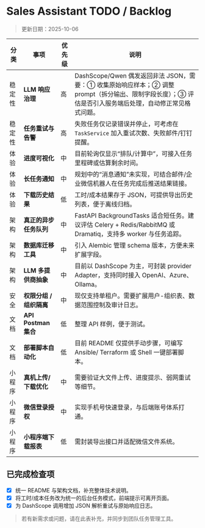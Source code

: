 # Sales Assistant TODO / Backlog

> 更新日期：2025-10-06

| 分类 | 事项 | 优先级 | 说明 |
| --- | --- | --- | --- |
| 稳定性 | **LLM 响应治理** | 高 | DashScope/Qwen 偶发返回非法 JSON，需要：① 收集原始响应样本；② 调整 prompt（拆分输出、限制字段长度）；③ 评估是否引入服务端后处理，自动修正常见格式问题。 |
| 稳定性 | **任务重试与告警** | 高 | 失败任务仅记录错误并停止，可考虑在 `TaskService` 加入重试次数、失败邮件/钉钉提醒。 |
| 体验 | **进度可视化** | 中 | 目前轮询仅显示“排队/计算中”，可接入任务里程碑或估算剩余时间。 |
| 体验 | **长任务通知** | 中 | 规划中的“消息通知”未实现，可结合邮件/企业微信机器人在任务完成后推送结果链接。 |
| 体验 | **下载历史结果** | 低 | 工时/成本结果存于 JSON，可提供导出历史列表，便于离线归档。 |
| 架构 | **真正的异步任务队列** | 中 | FastAPI BackgroundTasks 适合短任务。建议评估 Celery + Redis/RabbitMQ 或 Dramatiq，支持多 worker 与任务追踪。 |
| 架构 | **数据库迁移工具** | 中 | 引入 Alembic 管理 schema 版本，方便未来扩展字段。 |
| 架构 | **LLM 多提供商抽象** | 中 | 目前以 DashScope 为主，可封装 provider Adapter，支持同时接入 OpenAI、Azure、Ollama。 |
| 安全 | **权限分组 / 组织隔离** | 中 | 现仅支持单租户。需要扩展用户-组织表、数据范围控制及审计日志。 |
| 文档 | **API Postman 集合** | 低 | 整理 API 样例，便于测试。 |
| 文档 | **部署脚本自动化** | 低 | 目前 README 仅提供手动步骤，可编写 Ansible/ Terraform 或 Shell 一键部署脚本。 |
| 小程序 | **真机上传/下载优化** | 中 | 需要验证大文件上传、进度提示、弱网重试等细节。 |
| 小程序 | **微信登录授权** | 中 | 实现手机号快速登录，与后端账号体系打通。 |
| 小程序 | **小程序端下载报表** | 低 | 需封装导出接口并适配微信文件系统。 |

## 已完成检查项

- [x] 统一 README 与架构文档，补充整体技术说明。
- [x] 将工时/成本任务改为统一的后台任务模式，前端提示可离开页面。
- [x] 为 DashScope 调用增加 JSON 解析重试与原始响应日志。

> 若有新需求或问题，请在此表补充，并同步到团队任务管理工具。

